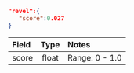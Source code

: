 ```json
"revel":{ 
   "score":0.027
}
```
| Field | Type         | Notes                     |
|:------|:------------:|:--------------------------|
| score | float        | Range: 0 - 1.0            |
